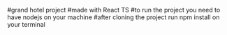 #grand hotel project
#made with React TS
#to run the project you need to have nodejs on your machine
#after cloning the project run npm install on your terminal
